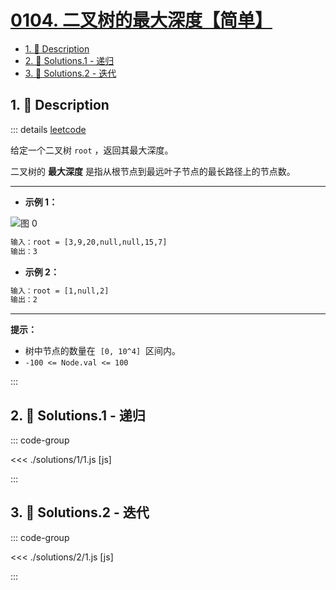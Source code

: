 # [0104. 二叉树的最大深度【简单】](https://github.com/Tdahuyou/TNotes.leetcode/tree/main/notes/0104.%20%E4%BA%8C%E5%8F%89%E6%A0%91%E7%9A%84%E6%9C%80%E5%A4%A7%E6%B7%B1%E5%BA%A6%E3%80%90%E7%AE%80%E5%8D%95%E3%80%91)

<!-- region:toc -->

- [1. 📝 Description](#1--description)
- [2. 🎯 Solutions.1 - 递归](#2--solutions1---递归)
- [3. 🎯 Solutions.2 - 迭代](#3--solutions2---迭代)

<!-- endregion:toc -->

## 1. 📝 Description

::: details [leetcode](https://leetcode.cn/problems/maximum-depth-of-binary-tree)

给定一个二叉树 `root` ，返回其最大深度。

二叉树的 **最大深度** 是指从根节点到最远叶子节点的最长路径上的节点数。

---

- **示例 1：**

![图 0](https://cdn.jsdelivr.net/gh/Tdahuyou/imgs@main/2025-08-21-12-26-04.png)

```txt
输入：root = [3,9,20,null,null,15,7]
输出：3
```

- **示例 2：**

```txt
输入：root = [1,null,2]
输出：2
```

---

**提示：**

- 树中节点的数量在  `[0, 10^4]`  区间内。
- `-100 <= Node.val <= 100`

:::

## 2. 🎯 Solutions.1 - 递归

::: code-group

<<< ./solutions/1/1.js [js]

:::

## 3. 🎯 Solutions.2 - 迭代

::: code-group

<<< ./solutions/2/1.js [js]

:::
